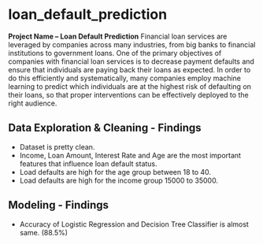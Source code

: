 # loan_default_prediction

**Project Name – Loan Default Prediction** 
Financial loan services are leveraged by companies across many industries, from big banks to financial institutions to government loans. One of the primary objectives of companies with financial loan services is to decrease payment defaults and ensure that individuals are paying back their loans as expected. In order to do this efficiently and systematically, many companies employ machine learning to predict which individuals are at the highest risk of defaulting on their loans, so that proper interventions can be effectively deployed to the right audience.

## Data Exploration & Cleaning - Findings
-  Dataset is pretty clean.
-  Income, Loan Amount, Interest Rate and Age are the most important features that influence loan default status.
-  Load defaults are high for the age group between 18 to 40.
-  Load defaults are high for the income group 15000 to 35000.

## Modeling - Findings
-  Accuracy of Logistic Regression and Decision Tree Classifier is almost same. (88.5%)
